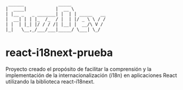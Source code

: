 ```
 ______             _____
|  ____|           |  __ \
| |__ _   _ _______| |  | | _____   __
|  __| | | |_  /_  / |  | |/ _ \ \ / /
| |  | |_| |/ / / /| |__| |  __/\ V /
|_|   \__,_/___/___|_____/ \___| \_/

```

# react-i18next-prueba

Proyecto creado el propósito de facilitar la comprensión y la implementación de la internacionalización (i18n) en aplicaciones React utilizando la biblioteca react-i18next.
